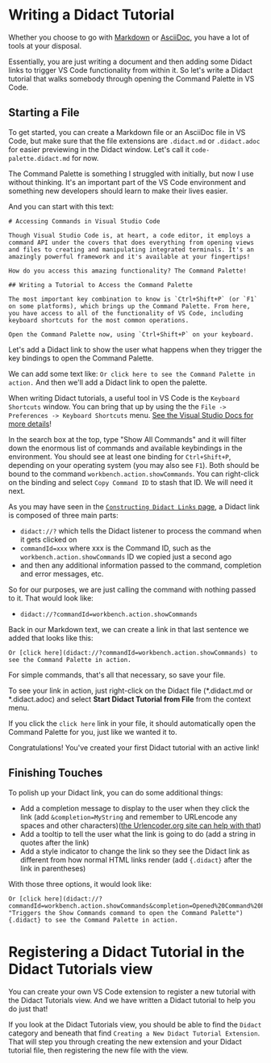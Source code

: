 # Writing a Didact Tutorial

Whether you choose to go with [Markdown](https://www.markdownguide.org/) or [AsciiDoc](http://asciidoc.org/), you have a lot of tools at your disposal. 

Essentially, you are just writing a document and then adding some Didact links to trigger VS Code functionality from within it. So let's write a Didact tutorial that walks somebody through opening the Command Palette in VS Code. 

## Starting a File

To get started, you can create a Markdown file or an AsciiDoc file in VS Code, but make sure that the file extensions are `.didact.md` or `.didact.adoc` for easier previewing in the Didact window. Let's call it `code-palette.didact.md` for now.

The Command Palette is something I struggled with initially, but now I use without thinking. It's an important part of the VS Code environment and something new developers should learn to make their lives easier.

And you can start with this text:

```
# Accessing Commands in Visual Studio Code

Though Visual Studio Code is, at heart, a code editor, it employs a command API under the covers that does everything from opening views and files to creating and manipulating integrated terminals. It's an amazingly powerful framework and it's available at your fingertips!

How do you access this amazing functionality? The Command Palette!

## Writing a Tutorial to Access the Command Palette

The most important key combination to know is `Ctrl+Shift+P` (or `F1` on some platforms), which brings up the Command Palette. From here, you have access to all of the functionality of VS Code, including keyboard shortcuts for the most common operations.

Open the Command Palette now, using `Ctrl+Shift+P` on your keyboard.
```

Let's add a Didact link to show the user what happens when they trigger the key bindings to open the Command Palette.

We can add some text like: `Or click here to see the Command Palette in action.` And then we'll add a Didact link to open the palette.

When writing Didact tutorials, a useful tool in VS Code is the `Keyboard Shortcuts` window. You can bring that up by using the the `File -> Preferences -> Keyboard Shortcuts` menu. [See the Visual Studio Docs for more details](https://code.visualstudio.com/docs/getstarted/keybindings)!

In the search box at the top, type "Show All Commands" and it will filter down the enormous list of commands and available keybindings in the environment. You should see at least one binding for `Ctrl+Shift+P`, depending on your operating system (you may also see `F1`). Both should be bound to the command `workbench.action.showCommands`. You can right-click on the binding and select `Copy Command ID` to stash that ID. We will need it next.

As you may have seen in the [`Constructing Didact Links` page](https://github.com/redhat-developer/vscode-didact/wiki/Constructing-Didact-Links), a Didact link is composed of three main parts:

* `didact://?` which tells the Didact listener to process the command when it gets clicked on
* `commandId=xxx` where xxx is the Command ID, such as the `workbench.action.showCommands` ID we copied just a second ago
* and then any additional information passed to the command, completion and error messages, etc.

So for our purposes, we are just calling the command with nothing passed to it. That would look like:

* `didact://?commandId=workbench.action.showCommands`

Back in our Markdown text, we can create a link in that last sentence we added that looks like this:

```
Or [click here](didact://?commandId=workbench.action.showCommands) to see the Command Palette in action.
```

For simple commands, that's all that necessary, so save your file.

To see your link in action, just right-click on the Didact file (*.didact.md or *.didact.adoc) and select **Start Didact Tutorial from File** from the context menu.

If you click the `click here` link in your file, it should automatically open the Command Palette for you, just like we wanted it to.

Congratulations! You've created your first Didact tutorial with an active link!

## Finishing Touches

To polish up your Didact link, you can do some additional things:

* Add a completion message to display to the user when they click the link (add `&completion=MyString` and remember to URLencode any spaces and other characters)([the Urlencoder.org site can help with that](https://www.urlencoder.org/))
* Add a tooltip to tell the user what the link is going to do (add a string in quotes after the link)
* Add a style indicator to change the link so they see the Didact link as different from how normal HTML links render (add `{.didact}` after the link in parentheses)

With those three options, it would look like:

```
Or [click here](didact://?commandId=workbench.action.showCommands&completion=Opened%20Command%20Palette. "Triggers the Show Commands command to open the Command Palette"){.didact} to see the Command Palette in action.
```

# Registering a Didact Tutorial in the Didact Tutorials view

You can create your own VS Code extension to register a new tutorial with the Didact Tutorials view. And we have written a Didact tutorial to help you do just that!

If you look at the Didact Tutorials view, you should be able to find the `Didact` category and beneath that find `Creating a New Didact Tutorial Extension`. That will step you through creating the new extension and your Didact tutorial file, then registering the new file with the view. 
